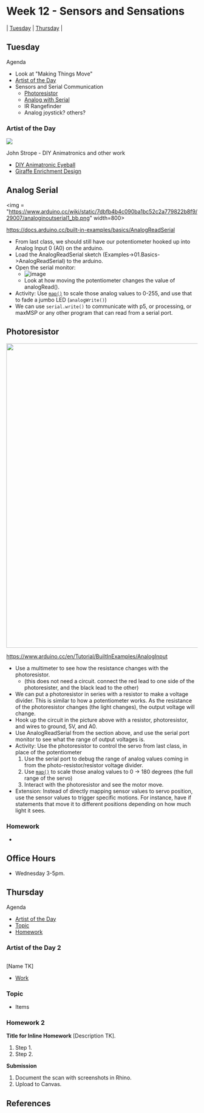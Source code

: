 # Week 12 - Sensors and Sensations

| [Tuesday](#tuesday) | [Thursday](#thursday) |

## Tuesday

Agenda
- Look at "Making Things Move" 
- [Artist of the Day](#artist-of-the-day)
- Sensors and Serial Communication
  - [Photoresistor](#photoresistor)
  - [Analog with Serial](#analog-serial)
  - IR Rangefinder
  - Analog joystick? others?
  

### Artist of the Day
<img src="https://static.wixstatic.com/media/da4380_8c69e59f02c94561ada1e465a9204f84~mv2.gif">

John Strope - DIY Animatronics and other work

- [DIY Animatronic Eyeball](https://www.johnstrope.com/post/eyemech)
- [Giraffe Enrichment Design](https://www.johnstrope.com/extracurricular)

## Analog Serial
<img = "https://www.arduino.cc/wiki/static/7dbfb4b4c090ba1bc52c2a779822b8f9/29007/analoginoutserial1_bb.png" width=800>

https://docs.arduino.cc/built-in-examples/basics/AnalogReadSerial

- From last class, we should still have our potentiometer hooked up into Analog Input 0 (A0) on the arduino. 
- Load the AnalogReadSerial sketch (Examples->01.Basics->AnalogReadSerial) to the arduino. 
- Open the serial monitor:
  - ![image](https://user-images.githubusercontent.com/1598545/141345025-13b9fced-5f45-4f7b-892e-936678a94808.png)
  - Look at how moving the potentiometer changes the value of analogRead(). 
- Activity: Use [`map()`](https://www.arduino.cc/reference/en/language/functions/math/map/) to scale those analog values to 0-255, and use that to fade a jumbo LED (`analogWrite()`)
- We can use `serial.write()` to communicate with p5, or processing, or maxMSP or any other program that can read from a serial port.

## Photoresistor

<img src="https://www.arduino.cc/wiki/static/bb8d0c184836ed4f8cabf71c3dc07ce9/29007/PhotoCellA0.png" width=800>

https://www.arduino.cc/en/Tutorial/BuiltInExamples/AnalogInput

- Use a multimeter to see how the resistance changes with the photoresistor. 
  - (this does not need a circuit. connect the red lead to one side of the photoresister, and the black lead to the other)
- We can put a photoresistor in series with a resistor to make a voltage divider. This is similar to how a potentiometer works. As the resistance of the photoresistor changes (the light changes), the output voltage will change.
- Hook up the circuit in the picture above with a resistor, photoresistor, and wires to ground, 5V, and A0.
- Use AnalogReadSerial from the section above, and use the serial port monitor to see what the range of output voltages is.
- Activity: Use the photoresistor to control the servo from last class, in place of the potentiometer
  1. Use the serial port to debug the range of analog values coming in from the photo-resistor/resistor voltage divider.
  2. Use [`map()`](https://www.arduino.cc/reference/en/language/functions/math/map/) to scale those analog values to 0 -> 180 degrees (the full range of the servo)
  3. Interact with the photoresistor and see the motor move. 
- Extension: Instead of directly mapping sensor values to servo position, use the sensor values to trigger specific motions. For instance, have if statements that move it to different positions depending on how much light it sees.

### Homework
- <!--[Even Thermostats](../exercises/ex12.md)-->

## Office Hours 
- Wednesday 3-5pm.

## Thursday
Agenda
- [Artist of the Day](#artist-of-the-day-2)
- [Topic](#topic)
- [Homework](#homework-2)

### Artist of the Day 2
<img src="">

[Name TK]

- [Work](url)

### Topic
- Items

### Homework 2
**Title for Inline Homework**
[Description TK].
1. Step 1.
2. Step 2.

**Submission**
1. Document the scan with screenshots in Rhino.
2. Upload to Canvas.


## References
